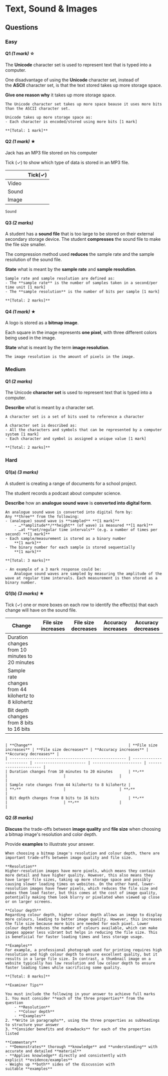 # Text, Sound & Images
## Questions

### Easy
#### Q1 _(1 mark)_ **☆**
The **Unicode** character set is used to represent text that is typed into a computer.

One disadvantage of using the **Unicode** character set, instead of the **ASCII** character set, is that the text stored takes up more storage space.

**Give one reason why** it takes up more storage space.

```ad-correct
The Unicode character set takes up more space beause it uses more bits than the ASCII character set.
```
```ad-mark
Unicode takes up more storage space as:
- Each character is encoded/stored using more bits [1 mark]

**[Total: 1 mark]**
```
#### Q2 _(1 mark)_ **★**
Jack has an MP3 file stored on his computer

Tick (✓) to show which type of data is stored in an MP3 file.

|       | Tick(✓) |
| ----- | ------- |
| Video |         |
| Sound |         |
| Image |         |

```ad-correct
Sound
```
#### Q3 _(2 marks)_
A student has a **sound file** that is too large to be stored on their external secondary storage device. The student **compresses** the sound file to make the file size smaller.

The compression method used **reduces** the sample rate and the sample resolution of the sound file.

**State** what is meant by the **sample rate** and **sample resolution**.

```ad-mark
Sample rate and sample resolution are defined as:
- The **sample rate** is the number of samples taken in a second/per time unit [1 mark] 
- The **sample resolution** is the number of bits per sample [1 mark]

**[Total: 2 marks]**
```
#### Q4 _(1 mark)_ **★**
A logo is stored as a **bitmap image**.
  
Each square in the image represents **one pixel**, with three different colors being used in the image.

**State** what is meant by the term **image resolution**.
```ad-correct
The image resolution is the amount of pixels in the image.
```
### Medium
#### Q1 _(2 marks)_
The Unicode **character set** is used to represent text that is typed into a computer.

**Describe** what is meant by a character set.

```ad-wrong
A character set is a set of bits used to reference a character
```
```ad-mark
A character set is described as:
- All the characters and symbols that can be represented by a computer system [1 mark]
- Each character and symbol is assigned a unique value [1 mark]

**[Total: 2 marks]**
```
### Hard
#### Q1(a) _(3 marks)_
A student is creating a range of documents for a school project.

The student records a podcast about computer science.

**Describe** how an **analogue sound wave** is **converted into digital form**.

```ad-mark
An analogue sound wave is converted into digital form by:
Any **three** from the following:
- (analogue) sound wave is **sampled** **[1 mark]**
    - …**amplitude**/**height** (of wave) is measured **[1 mark]**
    - …at **set/regular time intervals** (e.g. a number of times per second) **[1 mark]**
- Each sample/measurement is stored as a binary number  
    **[1 mark]**
- The binary number for each sample is stored sequentially  
    **[1 mark]**

**[Total: 3 marks]**

- An example of a 3 mark response could be:
	Analogue sound waves are sampled by measuring the amplitude of the wave at regular time intervals. Each measurement is then stored as a binary number.
```

#### Q1(b) _(3 marks)_ **★**
Tick (✓) one or more boxes on each row to identify the effect(s) that each change will have on the sound file.

| **Change**                                           | **File size increases** | **File size decreases** | **Accuracy increases** | **Accuracy decreases** |
| ---------------------------------------------------- | ----------------------- | ----------------------- | ---------------------- | ---------------------- |
| Duration changes from 10 minutes to 20 minutes       |                         |                         |                        |                        |
| Sample rate changes from 44 kilohertz to 8 kilohertz |                         |                         |                        |                        |
| Bit depth changes from 8 bits to 16 bits             |                         |                         |                        |                        |
```ad-correct

| **Change**                                           | **File size increases** | **File size decreases** | **Accuracy increases** | **Accuracy decreases** |
| ---------------------------------------------------- | ----------------------- | ----------------------- | ---------------------- | ---------------------- |
| Duration changes from 10 minutes to 20 minutes       | **✓**                   |                         |                        |                        | 
| Sample rate changes from 44 kilohertz to 8 kilohertz |                         | **✓**                   |                        | **✓**                  |
| Bit depth changes from 8 bits to 16 bits             | **✓**                   |                         | **✓**                  |                        |
```
#### Q2 _(8 marks)_
**Discuss** the trade-offs between **image quality** and **file size** when choosing a bitmap image's resolution and color depth.

Provide **examples** to illustrate your answer.

```ad-mark
When choosing a bitmap image's resolution and colour depth, there are important trade-offs between image quality and file size.

**Resolution**  
Higher-resolution images have more pixels, which means they contain more detail and have higher quality. However, this also means they have larger file sizes, taking up more storage space and possibly causing slower loading times on websites. On the other hand, lower-resolution images have fewer pixels, which reduces the file size and makes them load faster, but this comes at the cost of image quality, potentially making them look blurry or pixelated when viewed up close or on larger screens.

**Colour depth**  
Regarding colour depth, higher colour depth allows an image to display more colours, leading to better image quality. However, this increases the file size because more bits are needed for each pixel. Lower colour depth reduces the number of colours available, which can make images appear less vibrant but helps in reducing the file size. This is beneficial for faster loading times and less storage usage.

**Examples**  
For example, a professional photograph used for printing requires high resolution and high colour depth to ensure excellent quality, but it results in a large file size. In contrast, a thumbnail image on a website typically has low resolution and low colour depth to ensure faster loading times while sacrificing some quality.

**[Total: 8 marks]**

**Examiner Tips**

You must include the following in your answer to achieve full marks
1. You must consider **each of the three properties** from the question
    - **Resolution**
    - **Colour depth**
    - **Examples**
2. **Write in paragraphs**, using the three properties as subheadings to structure your answer
3. **Consider benefits and drawbacks** for each of the properties listed
    
**Commentary**
- **Demonstrates** thorough **knowledge** and **understanding** with accurate and detailed **material**
- **Applies knowledge** directly and consistently with explicit **evidence/examples**
- Weighs up **both** sides of the discussion with suitable **examples**
```